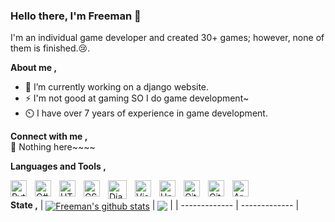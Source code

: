 ### Hello there, I'm Freeman 👋

I'm an individual game developer and created 30+ games; however, none of them is finished.😢.

**About me ,**
- 🔭 I’m currently working on a django website.<!-- - 🌱 I’m currently learning ... -->
- ⚡ I'm not good at gaming SO I do game development~
- ⏲️ I have over 7 years of experience in game development.

**Connect with me ,**  
🌸 Nothing here~~~~

**Languages and Tools ,**  
<p>
<img align="left" alt="Python" width="26px" src="https://cdn.jsdelivr.net/gh/devicons/devicon/icons/python/python-original.svg" style="padding-right:10px;" />
<img align="left" alt="C#" width="26px" src="https://cdn.jsdelivr.net/gh/devicons/devicon/icons/csharp/csharp-original.svg" style="padding-right:10px;" />
<img align="left" alt="HTML5" width="26px" src="https://cdn.jsdelivr.net/gh/devicons/devicon/icons/html5/html5-original.svg" style="padding-right:10px;" />
<img align="left" alt="CSS3" width="26px" src="https://cdn.jsdelivr.net/gh/devicons/devicon/icons/css3/css3-original.svg" style="padding-right:10px;" />
<img align="left" alt="Django" width="30px" src="https://cdn.jsdelivr.net/gh/devicons/devicon/icons/django/django-original.svg" style="padding-right:10px;" />
<img align="left" alt="Visual Studio Code" width="26px" src="https://cdn.jsdelivr.net/gh/devicons/devicon/icons/vscode/vscode-original.svg" style="padding-right:10px;" />
<img align="left" alt="Unity" width="26px" src="https://cdn.jsdelivr.net/gh/devicons/devicon/icons/unity/unity-original.svg" style="padding-right:10px;" />
<img align="left" alt="Git" width="26px" src="https://cdn.jsdelivr.net/gh/devicons/devicon/icons/git/git-original.svg" style="padding-right:10px;" />
<img align="left" alt="Github" width="26px" src="https://cdn.jsdelivr.net/gh/devicons/devicon/icons/github/github-original.svg" style="padding-right:10px;" />
<img align="left" alt="Arduino" width="26px" src="https://cdn.jsdelivr.net/gh/devicons/devicon/icons/arduino/arduino-original.svg" style="padding-right:10px;" />
</br>
 
**State ,** 
| <a href="https://github.com/soranoo/github-readme-stats"><img align="center" src="https://github-readme-stats.vercel.app/api?username=soranoo&show_icons=true&include_all_commits=true&theme=buefy&hide_border=true" alt="Freeman's github stats" /></a> | <a href="https://github.com/soranoo/github-readme-stats"><img align="center" src="https://github-readme-stats.vercel.app/api/top-langs/?username=soranoo&layout=compact&theme=buefy&hide_border=true" /></a> |
| ------------- | ------------- |
